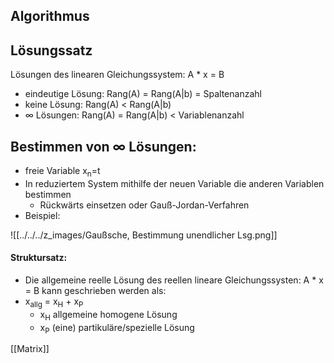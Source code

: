 ## Algorithmus

## Lösungssatz
Lösungen des linearen Gleichungssystem: A * x = B
+ eindeutige Lösung:  Rang(A) = Rang(A|b) = Spaltenanzahl
+ keine Lösung: Rang(A) < Rang(A|b)
+ ∞ Lösungen: Rang(A) = Rang(A|b) < Variablenanzahl

## Bestimmen von ∞ Lösungen:
+ freie Variable x<sub>n</sub>=t
+ In reduziertem System mithilfe der neuen Variable die anderen Variablen bestimmen
	+ Rückwärts einsetzen oder Gauß-Jordan-Verfahren
+ Beispiel:
 
![[../../../z_images/Gaußsche, Bestimmung unendlicher Lsg.png]]
#### Struktursatz:
+  Die allgemeine reelle Lösung des reellen lineare Gleichungssysten: A * x = B 
	kann geschrieben werden als:
+ x<sub>allg</sub> = x<sub>H</sub> + x<sub>P</sub>
	+  x<sub>H</sub> allgemeine homogene Lösung
	+  x<sub>P</sub> (eine) partikuläre/spezielle Lösung


[[Matrix]]